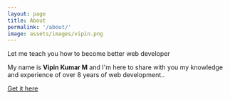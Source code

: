 ```yaml
---
layout: page
title: About
permalink: '/about/'
image: assets/images/vipin.png
---
```


Let me teach you how to become better web developer

My name is **Vipin Kumar M** and I'm here to share with you my knowledge and experience of over 8 years of web development..

[Get it here](https://www.imadhaan.com/)
